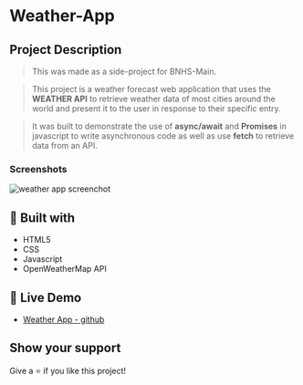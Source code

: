 # Weather-App

## Project Description

> This was made as a side-project for BNHS-Main.

> This project is a weather forecast web application that uses the **WEATHER API** to retrieve weather data of most cities around the world and present it to the user in response to their specific entry.

> It was built to demonstrate the use of **async/await** and **Promises** in javascript to write asynchronous code as well as use **fetch** to retrieve data from an API.

### Screenshots

![weather app screenchot](https://scontent.fmnl31-1.fna.fbcdn.net/v/t1.15752-9/440923761_1663797874155764_6049586048635675755_n.png?_nc_cat=104&ccb=1-7&_nc_sid=5f2048&_nc_eui2=AeFqfko1kCQDC8B2yU4D5mCDS_XmWVw74GtL9eZZXDvga7EI60kKho9-_XiX6unNjSbwVCAEdPbsNf4oANsPb0N8&_nc_ohc=-7jXEJEIXTcQ7kNvgGcE-SR&_nc_ht=scontent.fmnl31-1.fna&oh=03_Q7cD1QF492FQySuDRiiwv8goykn_HjaO9TiUkLpByPNc_xd2tw&oe=66655D54)

##  🔧 Built with

- HTML5
- CSS
- Javascript
- OpenWeatherMap API

## 🔴 Live Demo

- [Weather App - github](https://aduvisojr.github.io/Weather-App/)



## Show your support

Give a ⭐️ if you like this project!

